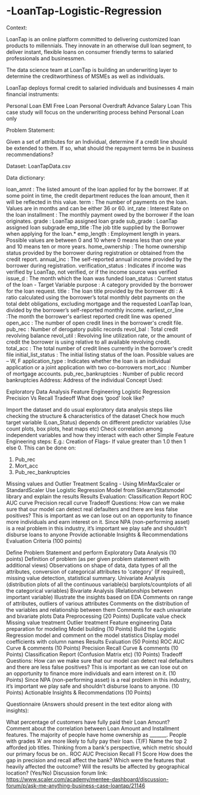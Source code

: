 # -LoanTap-Logistic-Regression


Context:

LoanTap is an online platform committed to delivering customized loan products to millennials. They innovate in an otherwise dull loan segment, to deliver instant, flexible loans on consumer friendly terms to salaried professionals and businessmen.

The data science team at LoanTap is building an underwriting layer to determine the creditworthiness of MSMEs as well as individuals.

LoanTap deploys formal credit to salaried individuals and businesses 4 main financial instruments:

Personal Loan
EMI Free Loan
Personal Overdraft
Advance Salary Loan
This case study will focus on the underwriting process behind Personal Loan only

Problem Statement:

Given a set of attributes for an Individual, determine if a credit line should be extended to them. If so, what should the repayment terms be in business recommendations?

Dataset: LoanTapData.csv

Data dictionary:

loan_amnt : The listed amount of the loan applied for by the borrower. If at some point in time, the credit department reduces the loan amount, then it will be reflected in this value.
term : The number of payments on the loan. Values are in months and can be either 36 or 60.
int_rate : Interest Rate on the loan
installment : The monthly payment owed by the borrower if the loan originates.
grade : LoanTap assigned loan grade
sub_grade : LoanTap assigned loan subgrade
emp_title :The job title supplied by the Borrower when applying for the loan.*
emp_length : Employment length in years. Possible values are between 0 and 10 where 0 means less than one year and 10 means ten or more years.
home_ownership : The home ownership status provided by the borrower during registration or obtained from the credit report.
annual_inc : The self-reported annual income provided by the borrower during registration.
verification_status : Indicates if income was verified by LoanTap, not verified, or if the income source was verified
issue_d : The month which the loan was funded
loan_status : Current status of the loan - Target Variable
purpose : A category provided by the borrower for the loan request.
title : The loan title provided by the borrower
dti : A ratio calculated using the borrower’s total monthly debt payments on the total debt obligations, excluding mortgage and the requested LoanTap loan, divided by the borrower’s self-reported monthly income.
earliest_cr_line :The month the borrower's earliest reported credit line was opened
open_acc : The number of open credit lines in the borrower's credit file.
pub_rec : Number of derogatory public records
revol_bal : Total credit revolving balance
revol_util : Revolving line utilization rate, or the amount of credit the borrower is using relative to all available revolving credit.
total_acc : The total number of credit lines currently in the borrower's credit file
initial_list_status : The initial listing status of the loan. Possible values are – W, F
application_type : Indicates whether the loan is an individual application or a joint application with two co-borrowers
mort_acc : Number of mortgage accounts.
pub_rec_bankruptcies : Number of public record bankruptcies
Address: Address of the individual
Concept Used:

Exploratory Data Analysis
Feature Engineering
Logistic Regression
Precision Vs Recall Tradeoff
What does ‘good’ look like?

Import the dataset and do usual exploratory data analysis steps like checking the structure & characteristics of the dataset
Check how much target variable (Loan_Status) depends on different predictor variables (Use count plots, box plots, heat maps etc)
Check correlation among independent variables and how they interact with each other
Simple Feature Engineering steps:
E.g.: Creation of Flags- If value greater than 1.0 then 1 else 0. This can be done on:

1. Pub_rec
2. Mort_acc
3. Pub_rec_bankruptcies

Missing values and Outlier Treatment
Scaling - Using MinMaxScaler or StandardScaler
Use Logistic Regression Model from Sklearn/Statsmodel library and explain the results
Results Evaluation:
Classification Report
ROC AUC curve
Precision recall curve
Tradeoff Questions:
How can we make sure that our model can detect real defaulters and there are less false positives? This is important as we can lose out on an opportunity to finance more individuals and earn interest on it.
Since NPA (non-performing asset) is a real problem in this industry, it’s important we play safe and shouldn’t disburse loans to anyone
Provide actionable Insights & Recommendations
Evaluation Criteria (100 points)

Define Problem Statement and perform Exploratory Data Analysis (10 points)
Definition of problem (as per given problem statement with additional views)
Observations on shape of data, data types of all the attributes, conversion of categorical attributes to 'category' (If required), missing value detection, statistical summary.
Univariate Analysis (distribution plots of all the continuous variable(s) barplots/countplots of all the categorical variables)
Bivariate Analysis (Relationships between important variable)
Illustrate the insights based on EDA
Comments on range of attributes, outliers of various attributes
Comments on the distribution of the variables and relationship between them
Comments for each univariate and bivariate plots
Data Preprocessing (20 Points)
Duplicate value check
Missing value treatment
Outlier treatment
Feature engineering
Data preparation for modeling
Model building (10 Points)
Build the Logistic Regression model and comment on the model statistics
Display model coefficients with column names
Results Evaluation (50 Points)
ROC AUC Curve & comments (10 Points)
Precision Recall Curve & comments (10 Points)
Classification Report (Confusion Matrix etc) (10 Points)
Tradeoff Questions:
How can we make sure that our model can detect real defaulters and there are less false positives? This is important as we can lose out on an opportunity to finance more individuals and earn interest on it. (10 Points)
Since NPA (non-performing asset) is a real problem in this industry, it’s important we play safe and shouldn’t disburse loans to anyone. (10 Points)
Actionable Insights & Recommendations (10 Points)

Questionnaire (Answers should present in the text editor along with insights):

What percentage of customers have fully paid their Loan Amount?
Comment about the correlation between Loan Amount and Installment features.
The majority of people have home ownership as _______.
People with grades ‘A’ are more likely to fully pay their loan. (T/F)
Name the top 2 afforded job titles.
Thinking from a bank's perspective, which metric should our primary focus be on..
ROC AUC
Precision
Recall
F1 Score
How does the gap in precision and recall affect the bank?
Which were the features that heavily affected the outcome?
Will the results be affected by geographical location? (Yes/No)
Discussion forum link: https://www.scaler.com/academy/mentee-dashboard/discussion-forum/p/ask-me-anything-business-case-loantap/21146
